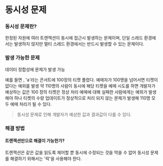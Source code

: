 동시성 문제
===

### 동시성 문제란?

한정된 자원에 여러 트랜잭션이 동시에 접근시 발생하는 문제이며, 단일 스레드 환경에서는 발생하지 않지만 멀티 스레드 환경에서는 반드시 발생할 수 있는 문제이다.

### 발생 가능한 문제

데이터 정합성에 문제가 발생 가능

예를 들면 , 'a'라는 콘서트에 100장의 티켓 풀렸다. 예매자가 100명을 넘어서면 티켓이 없다는 예외를 발생
약 110명의 사람이 동시에 해당 티켓을 예매 시도를 하면 개발자가 예상하는 값은 100 장의 티켓은 정상 처리 예매에 대해 실패한 사람에게는 예외가 발생해야 하나 티켓의 수량 업데이트가 정상적으로 처리 되지 않는 문제가 발생해 110명 모두 예매 처리가 될 수 있다.

> 동시성 문제로 인해 개발자가 예상한 값과 결과값이 다를 수 있다.

### 해결 방법

#### 트랜잭션만으로 해결이 가능한가?
트랜잭션은 같은 값을 읽도록 제어할 뿐 동시에 수정되는 것을 막을 수 없어 동시성 문제를 해결하기 위해서는 '락'을 사용해야 한다.
